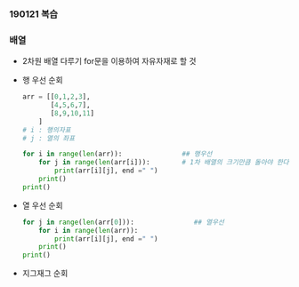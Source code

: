 ### 190121 복습

### 배열

- 2차원 배열 다루기 for문을 이용하여 자유자재로 할 것

- 행 우선 순회

  ```python
  arr = [[0,1,2,3],
         [4,5,6,7],
         [8,9,10,11]
      ]
  # i : 행의자표
  # j : 열의 좌표
  
  for i in range(len(arr)):               ## 행우선
      for j in range(len(arr[i])):        # 1차 배열의 크기만큼 돌아야 한다.
          print(arr[i][j], end =" ")
      print()
  print()
  ```

- 열 우선 순회

  ```python
  for j in range(len(arr[0])):               ## 열우선
      for i in range(len(arr)):
          print(arr[i][j], end =" ")
      print()
  print()
  ```

- 지그재그 순회